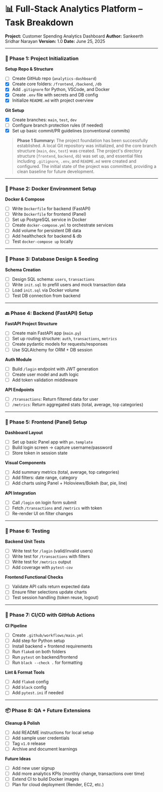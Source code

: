 # 📊 Full-Stack Analytics Platform – Task Breakdown

**Project:** Customer Spending Analytics Dashboard
**Author:** Sankeerth Sridhar Narayan
**Version:** 1.0
**Date:** June 25, 2025

---

### 🔰 Phase 1: Project Initialization

**Setup Repo & Structure**
- [ ] Create GitHub repo (`analytics-dashboard`)
- [x] Create core folders: `/frontend`, `/backend`, `/db`
- [x] Add `.gitignore` for Python, VSCode, and Docker
- [x] Create `.env` file with secrets and DB config
- [x] Initialize `README.md` with project overview

**Git Setup**
- [x] Create branches: `main`, `test`, `dev`
- [ ] Configure branch protection rules (if needed)
- [x] Set up basic commit/PR guidelines (conventional commits)

> **Phase 1 Summary:** The project foundation has been successfully established. A local Git repository was initialized, and the core branch structure (`main`, `dev`, `test`) was created. The project's directory structure (`frontend`, `backend`, `db`) was set up, and essential files including `.gitignore`, `.env`, and `README.md` were created and configured. The initial state of the project was committed, providing a clean baseline for future development.

---

### 🐳 Phase 2: Docker Environment Setup

**Docker & Compose**
- [ ] Write `Dockerfile` for backend (FastAPI)
- [ ] Write `Dockerfile` for frontend (Panel)
- [ ] Set up PostgreSQL service in Docker
- [ ] Create `docker-compose.yml` to orchestrate services
- [ ] Add volume for persistent DB data
- [ ] Add healthcheck for backend & db
- [ ] Test `docker-compose up` locally

---

### 🧾 Phase 3: Database Design & Seeding

**Schema Creation**
- [ ] Design SQL schema: `users`, `transactions`
- [ ] Write `init.sql` to prefill users and mock transaction data
- [ ] Load `init.sql` via Docker volume
- [ ] Test DB connection from backend

---

### 🔙 Phase 4: Backend (FastAPI) Setup

**FastAPI Project Structure**
- [ ] Create main FastAPI app (`main.py`)
- [ ] Set up routing structure: `auth`, `transactions`, `metrics`
- [ ] Create pydantic models for requests/responses
- [ ] Use SQLAlchemy for ORM + DB session

**Auth Module**
- [ ] Build `/login` endpoint with JWT generation
- [ ] Create user model and auth logic
- [ ] Add token validation middleware

**API Endpoints**
- [ ] `/transactions`: Return filtered data for user
- [ ] `/metrics`: Return aggregated stats (total, average, top categories)

---

### 🎨 Phase 5: Frontend (Panel) Setup

**Dashboard Layout**
- [ ] Set up basic Panel app with `pn.template`
- [ ] Build login screen → capture username/password
- [ ] Store token in session state

**Visual Components**
- [ ] Add summary metrics (total, average, top categories)
- [ ] Add filters: date range, category
- [ ] Add charts using Panel + Holoviews/Bokeh (bar, pie, line)

**API Integration**
- [ ] Call `/login` on login form submit
- [ ] Fetch `/transactions` and `/metrics` with token
- [ ] Re-render UI on filter changes

---

### 🧪 Phase 6: Testing

**Backend Unit Tests**
- [ ] Write test for `/login` (valid/invalid users)
- [ ] Write test for `/transactions` with filters
- [ ] Write test for `/metrics` output
- [ ] Add coverage with `pytest-cov`

**Frontend Functional Checks**
- [ ] Validate API calls return expected data
- [ ] Ensure filter selections update charts
- [ ] Test session handling (token reuse, logout)

---

### 🔁 Phase 7: CI/CD with GitHub Actions

**CI Pipeline**
- [ ] Create `.github/workflows/main.yml`
- [ ] Add step for Python setup
- [ ] Install backend + frontend requirements
- [ ] Run `flake8` on both folders
- [ ] Run `pytest` on backend/frontend
- [ ] Run `black --check .` for formatting

**Lint & Format Tools**
- [ ] Add `flake8` config
- [ ] Add `black` config
- [ ] Add `pytest.ini` if needed

---

### 📦 Phase 8: QA + Future Extensions

**Cleanup & Polish**
- [ ] Add README instructions for local setup
- [ ] Add sample user credentials
- [ ] Tag `v1.0` release
- [ ] Archive and document learnings

**Future Ideas**
- [ ] Add new user signup
- [ ] Add more analytics KPIs (monthly change, transactions over time)
- [ ] Extend CI to build Docker images
- [ ] Plan for cloud deployment (Render, EC2, etc.) 